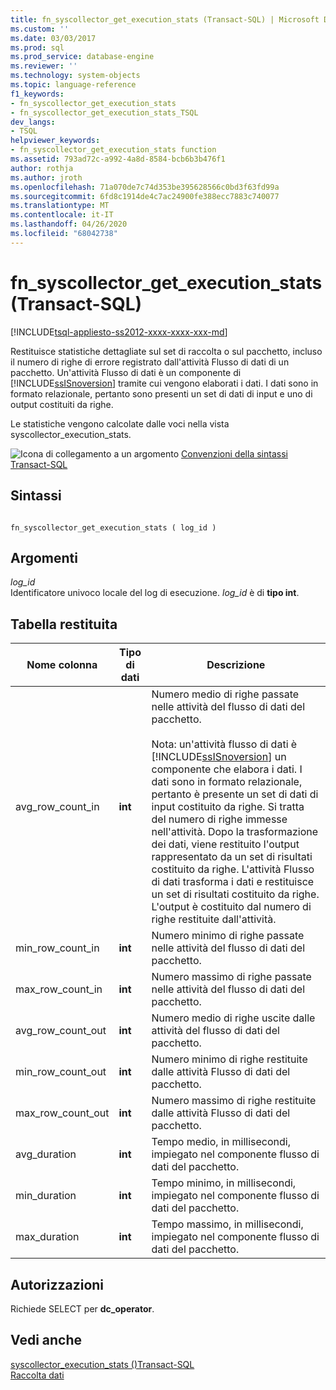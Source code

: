 ```yaml
---
title: fn_syscollector_get_execution_stats (Transact-SQL) | Microsoft Docs
ms.custom: ''
ms.date: 03/03/2017
ms.prod: sql
ms.prod_service: database-engine
ms.reviewer: ''
ms.technology: system-objects
ms.topic: language-reference
f1_keywords:
- fn_syscollector_get_execution_stats
- fn_syscollector_get_execution_stats_TSQL
dev_langs:
- TSQL
helpviewer_keywords:
- fn_syscollector_get_execution_stats function
ms.assetid: 793ad72c-a992-4a8d-8584-bcb6b3b476f1
author: rothja
ms.author: jroth
ms.openlocfilehash: 71a070de7c74d353be395628566c0bd3f63fd99a
ms.sourcegitcommit: 6fd8c1914de4c7ac24900fe388ecc7883c740077
ms.translationtype: MT
ms.contentlocale: it-IT
ms.lasthandoff: 04/26/2020
ms.locfileid: "68042738"
---
```

# <a name="fn_syscollector_get_execution_stats-transact-sql"></a>fn_syscollector_get_execution_stats (Transact-SQL)
[!INCLUDE[tsql-appliesto-ss2012-xxxx-xxxx-xxx-md](../../includes/tsql-appliesto-ss2012-xxxx-xxxx-xxx-md.md)]

  Restituisce statistiche dettagliate sul set di raccolta o sul pacchetto, incluso il numero di righe di errore registrato dall'attività Flusso di dati di un pacchetto. Un'attività Flusso di dati è un componente di [!INCLUDE[ssISnoversion](../../includes/ssisnoversion-md.md)] tramite cui vengono elaborati i dati. I dati sono in formato relazionale, pertanto sono presenti un set di dati di input e uno di output costituiti da righe.  
  
 Le statistiche vengono calcolate dalle voci nella vista syscollector_execution_stats.  
  
 ![Icona di collegamento a un argomento](../../database-engine/configure-windows/media/topic-link.gif "Icona di collegamento a un argomento") [Convenzioni della sintassi Transact-SQL](../../t-sql/language-elements/transact-sql-syntax-conventions-transact-sql.md)  
  
## <a name="syntax"></a>Sintassi  
  
```  
  
fn_syscollector_get_execution_stats ( log_id )  
```  
  
## <a name="arguments"></a>Argomenti  
 *log_id*  
 Identificatore univoco locale del log di esecuzione. *log_id* è di **tipo int**.  
  
## <a name="table-returned"></a>Tabella restituita  
  
|Nome colonna|Tipo di dati|Descrizione|  
|-----------------|---------------|-----------------|  
|avg_row_count_in|**int**|Numero medio di righe passate nelle attività del flusso di dati del pacchetto.<br /><br /> Nota: un'attività flusso di dati è [!INCLUDE[ssISnoversion](../../includes/ssisnoversion-md.md)] un componente che elabora i dati. I dati sono in formato relazionale, pertanto è presente un set di dati di input costituito da righe. Si tratta del numero di righe immesse nell'attività. Dopo la trasformazione dei dati, viene restituito l'output rappresentato da un set di risultati costituito da righe. L'attività Flusso di dati trasforma i dati e restituisce un set di risultati costituito da righe. L'output è costituito dal numero di righe restituite dall'attività.|  
|min_row_count_in|**int**|Numero minimo di righe passate nelle attività del flusso di dati del pacchetto.|  
|max_row_count_in|**int**|Numero massimo di righe passate nelle attività del flusso di dati del pacchetto.|  
|avg_row_count_out|**int**|Numero medio di righe uscite dalle attività del flusso di dati del pacchetto.|  
|min_row_count_out|**int**|Numero minimo di righe restituite dalle attività Flusso di dati del pacchetto.|  
|max_row_count_out|**int**|Numero massimo di righe restituite dalle attività Flusso di dati del pacchetto.|  
|avg_duration|**int**|Tempo medio, in millisecondi, impiegato nel componente flusso di dati del pacchetto.|  
|min_duration|**int**|Tempo minimo, in millisecondi, impiegato nel componente flusso di dati del pacchetto.|  
|max_duration|**int**|Tempo massimo, in millisecondi, impiegato nel componente flusso di dati del pacchetto.|  
  
## <a name="permissions"></a>Autorizzazioni  
 Richiede SELECT per **dc_operator**.  
  
## <a name="see-also"></a>Vedi anche  
 [syscollector_execution_stats &#40;&#41;Transact-SQL](../../relational-databases/system-catalog-views/syscollector-execution-stats-transact-sql.md)   
 [Raccolta dati](../../relational-databases/data-collection/data-collection.md)  
  
  
